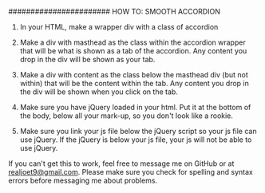 #######################
HOW TO: SMOOTH ACCORDION


1. In your HTML, make a wrapper div with a class of accordion

2. Make a div with masthead as the class within the accordion wrapper that will be what is shown as a tab of the accordion. Any content you drop in the div will be shown as your tab.

3. Make a div with content as the class below the masthead div (but not within) that will be the content within the tab. Any content you drop in the div will be shown when you click on the tab.

4. Make sure you have jQuery loaded in your html. Put it at the bottom of the body, below all your mark-up, so you don't look like a rookie.

5. Make sure you link your js file below the jQuery script so your js file can use jQuery. If the jQuery is below your js file, your js will not be able to use jQuery.


If you can't get this to work, feel free to message me on GitHub or at realjoet9@gmail.com. Please make sure you check for spelling and syntax errors before messaging me about problems.